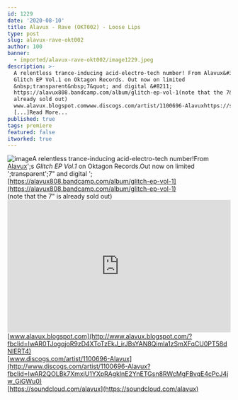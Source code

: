```yaml
---
id: 1229
date: '2020-08-10'
title: Alavux - Rave (OKT002) - Loose Lips
type: post
slug: alavux-rave-okt002
author: 100
banner:
  - imported/alavux-rave-okt002/image1229.jpeg
description: >-
  A relentless trance-inducing acid-electro-tech number! From Alavux&#39;s
  Glitch EP Vol.1 on Oktagon Records. Out now on limited
  &nbsp;transparent&nbsp;7&quot; and digital &#8211;
  https://alavux808.bandcamp.com/album/glitch-ep-vol-1(note that the 7&quot; is
  already sold out)
  www.alavux.blogspot.comwww.discogs.com/artist/1100696-Alavuxhttps://soundcloud.com/alavux
  [...]Read More...
published: true
tags: premiere
featured: false
itworked: true
---
```

![image](../imported/alavux-rave-okt002/image1229.jpeg)A relentless trance-inducing acid-electro-tech number!From [Alavux](https://alavux808.bandcamp.com/)';s _Glitch EP Vol.1_ on Oktagon Records.Out now on limited ';transparent';7" and digital '; [](https://alavux808.bandcamp.com/album/glitch-ep-vol-1)[https://alavux808.bandcamp.com/album/glitch-ep-vol-1](https://alavux808.bandcamp.com/album/glitch-ep-vol-1)  
(note that the 7" is already sold out)<iframe width='100%' height='300' scrolling='no' frameborder='no' allow='autoplay' src='https://w.soundcloud.com/player/?url=https%3A//api.soundcloud.com/tracks/873507454&color=%23ff5500&auto_play=false&hide_related=false&show_comments=true&show_user=true&show_reposts=false&show_teaser=true'></iframe>[www.alavux.blogspot.com](http://www.alavux.blogspot.com/?fbclid=IwAR0TJogqjoR9zD4XToTzEkJ_irJBsYAN8QimIa1zSmXFqCU0PT58dNlERT4)  
[www.discogs.com/artist/1100696-Alavux](http://www.discogs.com/artist/1100696-Alavux?fbclid=IwAR2QOLBk7XmxjU1YXpRAgklnE2YnETGsn8RWcMgFBvqE4cPcJ4jw_GiGWu0)  
[](https://soundcloud.com/alavux)[https://soundcloud.com/alavux](https://soundcloud.com/alavux)